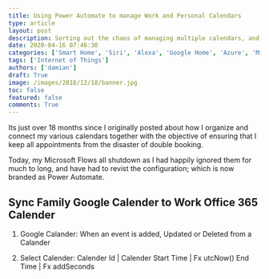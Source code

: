 ```yaml
---
title: Using Power Automate to manage Work and Personal Calendars
type: article 
layout: post 
description: Sorting out the chaos of managing multiple calendars, and putting assistants to work
date: 2020-04-16 07:46:30
categories: ['Smart Home', 'Siri', 'Alexa', 'Google Home', 'Azure', 'Microsoft Flow', 'Synchronization', 'Exchange']
tags: ['Internet of Things']
authors: ['damian'] 
draft: True
image: /images/2018/12/18/banner.jpg
toc: false 
featured: false 
comments: True
---
```


Its just over 18 months since I originally posted about how I organize and connect my various calendars together with the objective of ensuring that I keep all appointments from the disaster of double booking.

Today, my Microsoft Flows all shutdown as I had happily ignored them for much to long, and have had to revist the configuration; which is now branded as Power Automate.

## Sync Family Google Calender to Work Office 365 Calender

1. Google Calander: When an event is added, Updated or Deleted from a Calander

2. Select Calender: 
   Calender Id | Calender
   Start Time | Fx utcNow()
   End Time   | Fx addSeconds